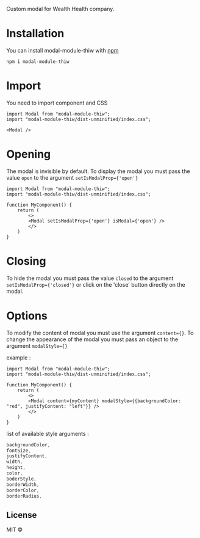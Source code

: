 Custom modal for Wealth Health company.

# Installation

You can install modal-module-thiw with [npm](https://www.npmjs.com/package/modal-module-thiw)

`npm i modal-module-thiw`

# Import

You need to import component and CSS
```JSX
import Modal from "modal-module-thiw";
import "modal-module-thiw/dist-unminified/index.css";

<Modal />
```

# Opening

The modal is invisible by default.
To display the modal you must pass the value `open` to the argument `setIsModalProp={'open'}`

```JSX
import Modal from "modal-module-thiw";
import "modal-module-thiw/dist-unminified/index.css";

function MyComponent() {
    return (
        <>
        <Modal setIsModalProp={'open'} isModal={'open'} />
        </>
    )
}
```

# Closing

To hide the modal you must pass the value `closed` to the argument `setIsModalProp={'closed'}` or click on the 'close' button directly on the modal.

# Options

To modify the content of modal you must use the argument `content={}`.
To change the appearance of the modal you must pass an object to the argument `modalStyle={}`

example :

```JSX
import Modal from "modal-module-thiw";
import "modal-module-thiw/dist-unminified/index.css";

function MyComponent() {
    return (
        <>
        <Modal content={myContent} modalStyle={{backgroundColor: "red", justifyContent: "left"}} />
        </>
    )
}
```

list of available style arguments :

```CSS
backgroundColor,
fontSize,
justifyContent,
width,
height,
color,
boderStyle,
borderWidth,
borderColor,
borderRadius,
```

## License

MIT © [](https://github.com/)
